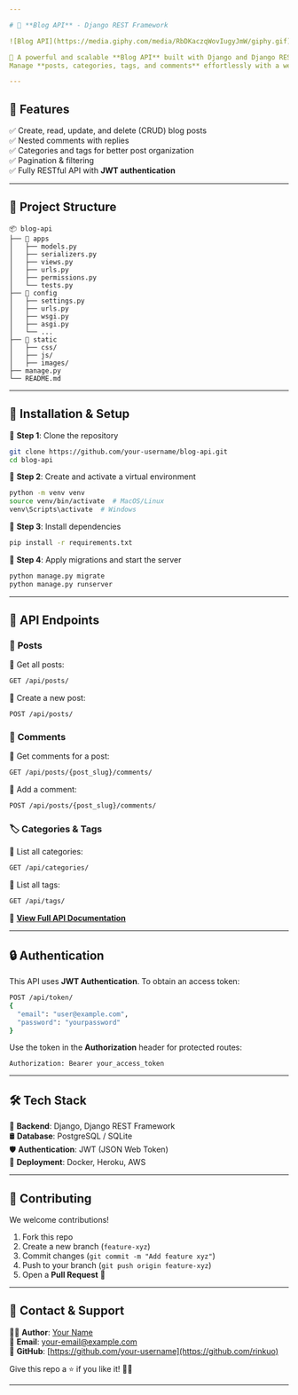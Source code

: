 ```yaml
---

# 🚀 **Blog API** - Django REST Framework  

![Blog API](https://media.giphy.com/media/RbDKaczqWovIugyJmW/giphy.gif)  

📢 A powerful and scalable **Blog API** built with Django and Django REST Framework (DRF).  
Manage **posts, categories, tags, and comments** effortlessly with a well-structured API.  

---
```


## 🌟 **Features**
✅ Create, read, update, and delete (CRUD) blog posts  
✅ Nested comments with replies  
✅ Categories and tags for better post organization  
✅ Pagination & filtering  
✅ Fully RESTful API with **JWT authentication**  

---

## 📂 **Project Structure**
```
📦 blog-api
├── 📁 apps
│   ├── models.py
│   ├── serializers.py
│   ├── views.py
│   ├── urls.py
│   ├── permissions.py
│   └── tests.py
├── 📁 config
│   ├── settings.py
│   ├── urls.py
│   ├── wsgi.py
│   ├── asgi.py
│   └── ...
├── 📁 static
│   ├── css/
│   ├── js/
│   ├── images/
├── manage.py
└── README.md
```

---

## 🚀 **Installation & Setup**
🔹 **Step 1**: Clone the repository  
```sh
git clone https://github.com/your-username/blog-api.git
cd blog-api
```
🔹 **Step 2**: Create and activate a virtual environment  
```sh
python -m venv venv
source venv/bin/activate  # MacOS/Linux
venv\Scripts\activate  # Windows
```
🔹 **Step 3**: Install dependencies  
```sh
pip install -r requirements.txt
```
🔹 **Step 4**: Apply migrations and start the server  
```sh
python manage.py migrate
python manage.py runserver
```

---

## 🎯 **API Endpoints**
### 📌 **Posts**
🔹 Get all posts:  
```sh
GET /api/posts/
```
🔹 Create a new post:  
```sh
POST /api/posts/
```

### 💬 **Comments**
🔹 Get comments for a post:  
```sh
GET /api/posts/{post_slug}/comments/
```
🔹 Add a comment:  
```sh
POST /api/posts/{post_slug}/comments/
```

### 🏷 **Categories & Tags**
🔹 List all categories:  
```sh
GET /api/categories/
```
🔹 List all tags:  
```sh
GET /api/tags/
```

📜 **[View Full API Documentation](https://your-docs-link.com)**

---

## 🔒 **Authentication**
This API uses **JWT Authentication**. To obtain an access token:
```sh
POST /api/token/
{
  "email": "user@example.com",
  "password": "yourpassword"
}
```
Use the token in the **Authorization** header for protected routes:
```
Authorization: Bearer your_access_token
```

---

## 🛠 **Tech Stack**
🚀 **Backend**: Django, Django REST Framework  
🛢 **Database**: PostgreSQL / SQLite  
🛡 **Authentication**: JWT (JSON Web Token)  
📡 **Deployment**: Docker, Heroku, AWS  

---

## 🤝 **Contributing**
We welcome contributions!  
1. Fork this repo  
2. Create a new branch (`feature-xyz`)  
3. Commit changes (`git commit -m "Add feature xyz"`)  
4. Push to your branch (`git push origin feature-xyz`)  
5. Open a **Pull Request** 🎉  

---

## 💬 **Contact & Support**
👨‍💻 **Author**: [Your Name](https://github.com/rinkuo)  
📧 **Email**: your-email@example.com  
🔗 **GitHub**: [https://github.com/your-username](https://github.com/rinkuo)  

Give this repo a ⭐ if you like it! 🚀✨  

---
